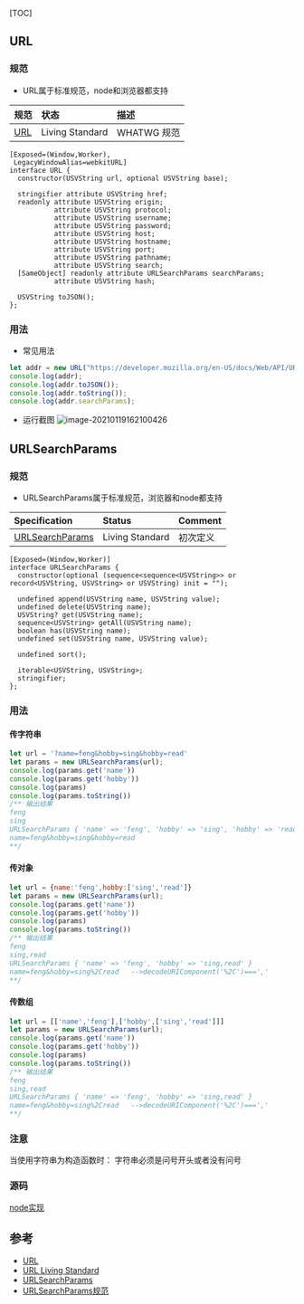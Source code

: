 [TOC]


## URL
### 规范
- URL属于标准规范，node和浏览器都支持

| 规范                                | 状态            | 描述        |
| :---------------------------------- | :-------------- | :---------- |
| [URL](https://url.spec.whatwg.org/) | Living Standard | WHATWG 规范 |


```IDL
[Exposed=(Window,Worker),
 LegacyWindowAlias=webkitURL]
interface URL {
  constructor(USVString url, optional USVString base);

  stringifier attribute USVString href;
  readonly attribute USVString origin;
           attribute USVString protocol;
           attribute USVString username;
           attribute USVString password;
           attribute USVString host;
           attribute USVString hostname;
           attribute USVString port;
           attribute USVString pathname;
           attribute USVString search;
  [SameObject] readonly attribute URLSearchParams searchParams;
           attribute USVString hash;

  USVString toJSON();
};
```
### 用法
- 常见用法
```javascript
let addr = new URL("https://developer.mozilla.org/en-US/docs/Web/API/URL_API?a=1&b=2&b=3");
console.log(addr);
console.log(addr.toJSON());
console.log(addr.toString());
console.log(addr.searchParams);
```
- 运行截图
![image-20210119162100426](https://tva1.sinaimg.cn/large/008eGmZEgy1gmt2w0m8w5j30i00ekjsv.jpg)

  

## URLSearchParams

### 规范
- URLSearchParams属于标准规范，浏览器和node都支持

| Specification                                                | Status          | Comment  |
| :----------------------------------------------------------- | :-------------- | :------- |
| [URLSearchParams](https://url.spec.whatwg.org/#urlsearchparams) | Living Standard | 初次定义 |
```IDL
[Exposed=(Window,Worker)]
interface URLSearchParams {
  constructor(optional (sequence<sequence<USVString>> or record<USVString, USVString> or USVString) init = "");

  undefined append(USVString name, USVString value);
  undefined delete(USVString name);
  USVString? get(USVString name);
  sequence<USVString> getAll(USVString name);
  boolean has(USVString name);
  undefined set(USVString name, USVString value);

  undefined sort();

  iterable<USVString, USVString>;
  stringifier;
};
```

### 用法
#### 传字符串
```js
let url = '?name=feng&hobby=sing&hobby=read'
let params = new URLSearchParams(url);
console.log(params.get('name'))
console.log(params.get('hobby'))
console.log(params)
console.log(params.toString())
/** 输出结果
feng
sing
URLSearchParams { 'name' => 'feng', 'hobby' => 'sing', 'hobby' => 'read' }
name=feng&hobby=sing&hobby=read
**/
```

#### 传对象
```js
let url = {name:'feng',hobby:['sing','read']}
let params = new URLSearchParams(url);
console.log(params.get('name'))
console.log(params.get('hobby'))
console.log(params)
console.log(params.toString())
/** 输出结果
feng
sing,read
URLSearchParams { 'name' => 'feng', 'hobby' => 'sing,read' }
name=feng&hobby=sing%2Cread   -->decodeURIComponent('%2C')===','
**/
```

#### 传数组
```js
let url = [['name','feng'],['hobby',['sing','read']]]
let params = new URLSearchParams(url);
console.log(params.get('name'))
console.log(params.get('hobby'))
console.log(params)
console.log(params.toString())
/** 输出结果
feng
sing,read
URLSearchParams { 'name' => 'feng', 'hobby' => 'sing,read' }
name=feng&hobby=sing%2Cread   -->decodeURIComponent('%2C')===','
**/
```
### 注意
当使用字符串为构造函数时： 字符串必须是问号开头或者没有问号	

### 源码
[node实现](https://github.com/nodejs/node/tree/master/lib/internal)

## 参考
- [URL](https://developer.mozilla.org/zh-CN/docs/Web/API/URL/URL)
- [URL Living Standard](https://url.spec.whatwg.org/#constructors)
- [URLSearchParams](https://developer.mozilla.org/zh-CN/docs/Web/API/URLSearchParams?a=1607151405934)
- [URLSearchParams规范](https://url.spec.whatwg.org/#urlsearchparams)


